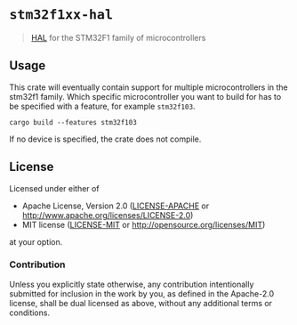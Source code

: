 # `stm32f1xx-hal`

> [HAL] for the STM32F1 family of microcontrollers

[HAL]: https://crates.io/crates/embedded-hal

## Usage

This crate will eventually contain support for multiple microcontrollers in the
stm32f1 family. Which specific microcontroller you want to build for has to be
specified with a feature, for example `stm32f103`.

```
cargo build --features stm32f103
```

If no device is specified, the crate does not compile.

## License

Licensed under either of

- Apache License, Version 2.0 ([LICENSE-APACHE](LICENSE-APACHE) or
  http://www.apache.org/licenses/LICENSE-2.0)
- MIT license ([LICENSE-MIT](LICENSE-MIT) or http://opensource.org/licenses/MIT)

at your option.

### Contribution

Unless you explicitly state otherwise, any contribution intentionally submitted
for inclusion in the work by you, as defined in the Apache-2.0 license, shall be
dual licensed as above, without any additional terms or conditions.
